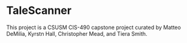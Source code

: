 # TaleScanner
This project is a CSUSM CIS-490 capstone project curated by Matteo DeMilia, Kyrstn Hall, Christopher Mead, and Tiera Smith. 

